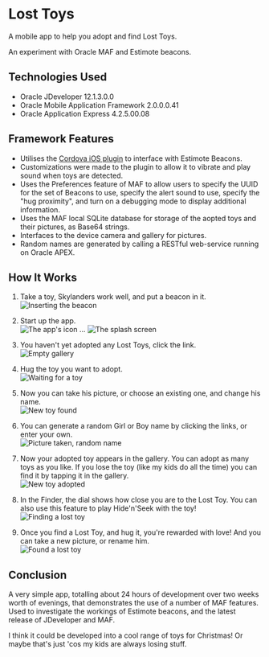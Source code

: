 Lost Toys
=========

A mobile app to help you adopt and find Lost Toys. 

An experiment with Oracle MAF and Estimote beacons.

Technologies Used
-----------------

* Oracle JDeveloper 12.1.3.0.0
* Oracle Mobile Application Framework 2.0.0.0.41
* Oracle Application Express 4.2.5.00.08

Framework Features
------------------

* Utilises the [Cordova iOS plugin](https://github.com/apps-ux-ibeacons-hackathon/beacons-cordova-2.x-plugin-for-ios) to interface with Estimote Beacons.
* Customizations were made to the plugin to allow it to vibrate and play sound when toys are detected.
* Uses the Preferences feature of MAF to allow users to specify the UUID for the set of Beacons to use, specify the alert sound to use, specify the "hug proximity", and turn on a debugging mode to display additional information. 
* Uses the MAF local SQLite database for storage of the aopted toys and their pictures, as Base64 strings.
* Interfaces to the device camera and gallery for pictures.
* Random names are generated by calling a RESTful web-service running on Oracle APEX.

How It Works
------------
1. Take a toy, Skylanders work well, and put a beacon in it.  
    ![Inserting the beacon](resources/screens/shot_01.jpg)

2. Start up the app.  
    ![The app's icon](resources/screens/shot_02.jpg) ... ![The splash screen](resources/screens/shot_03.jpg)  

3. You haven't yet adopted any Lost Toys, click the link.  
    ![Empty gallery](resources/screens/shot_04.jpg)

4. Hug the toy you want to adopt.  
    ![Waiting for a toy](resources/screens/shot_05.jpg)

5. Now you can take his picture, or choose an existing one, and change his name.  
    ![New toy found](resources/screens/shot_06.jpg)

6. You can generate a random Girl or Boy name by clicking the links, or enter your own.  
    ![Picture taken, random name](resources/screens/shot_07.jpg)

7. Now your adopted toy appears in the gallery. You can adopt as many toys as you like. If you lose the toy (like my kids do all the time) you can find it by tapping it in the gallery.  
    ![New toy adopted](resources/screens/shot_08.jpg)

8. In the Finder, the dial shows how close you are to the Lost Toy. You can also use this feature to play Hide'n'Seek with the toy!    
    ![Finding a  lost toy](resources/screens/shot_09.jpg)

9. Once you find a Lost Toy, and hug it, you're rewarded with love! And you can take a new picture, or rename him.  
    ![Found a lost toy](resources/screens/shot_10.jpg)

Conclusion
----------

A very simple app, totalling about 24 hours of development over two weeks worth of evenings, that demonstrates the use of a number of MAF features. Used to investigate the workings of Estimote beacons, and the latest release of JDeveloper and MAF.  

I think it could be developed into a cool range of toys for Christmas! Or maybe that's just 'cos my kids are always losing stuff.

